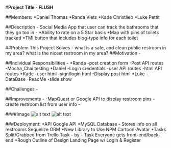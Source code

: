 #**Project Title - FLUSH**

##Members: 
    *Daniel Thomas
    *Randa Viets
    *Kade Christlieb
    *Luke Pettit

##Description -
    Social Media App that user can track the bathrooms that they go too in -
       *Ability to rate on a 5 Star basis
       *Map with pins of toilets tracked
       *TMI button that includes blog-type info for each toilet
       
##Problem This Project Solves -
    what is a safe, and clean public restroom in my area?
    what is the nicest restroom in my area?
##Motivation - 

##Individual Responsibilities - 
    *Randa 
        -post creation form
        -Post API routes
        -Mocha_Chai testing
    *Daniel 
        -Login credentials
        -user API routes
        -html API routes
    *Kade
        -user html
        -sign/login html
        -Display post html
    *Luke
        -DataBase
        -ReadMe
        -slide show
        
##Challenges - 
     

##Improvements -
    -MapQuest or Google API to display restroom pins
    -create restroom list from user info
    -

####Image
![alt text]()
![alt text]()

###Deployment:
    *API 
        Google API
    *MySQL Database - Stores info on all restrooms
        Sequelize ORM
    *New Library to Use
        NPM Cartoon-Avatar
    *Tasks
        Split/Grabbed from Trello
    Task - by - Task
        Everyone gets front-end/back-end
    *Rough Outline of Design
        Landing Page w/ Login & Register